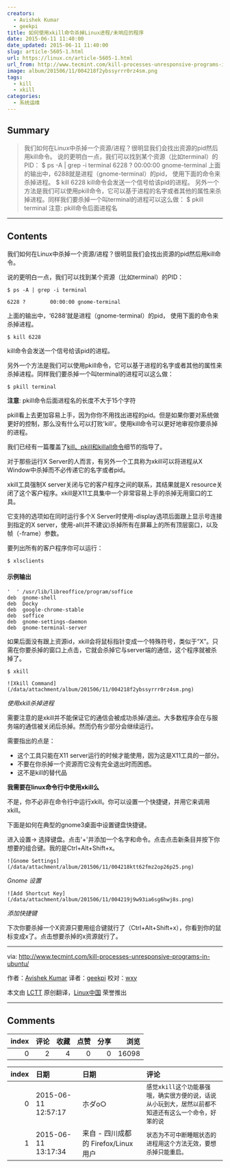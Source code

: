 ```yaml
---
creators:
  - Avishek Kumar
  - geekpi
title: 如何使用xkill命令杀掉Linux进程/未响应的程序
date: 2015-06-11 11:40:00
date_updated: 2015-06-11 11:40:00
slug: article-5605-1.html
url: https://linux.cn/article-5605-1.html
url_from: http://www.tecmint.com/kill-processes-unresponsive-programs-in-ubuntu/
image: album/201506/11/004218f2ybssyrrr0rz4sm.png
tags:
  - kill
  - xkill
categories:
  - 系统运维
---
```


## Summary

> 我们如何在Linux中杀掉一个资源/进程？很明显我们会找出资源的pid然后用kill命令。 说的更明白一点，我们可以找到某个资源（比如terminal）的PID： $ ps -A | grep -i terminal 6228 ? 00:00:00 gnome-terminal  上面的输出中，6288就是进程（gnome-terminal）的pid， 使用下面的命令来杀掉进程。 $ kill 6228  kill命令会发送一个信号给该pid的进程。 另外一个方法是我们可以使用pkill命令，它可以基于进程的名字或者其他的属性来杀掉进程。同样我们要杀掉一个叫terminal的进程可以这么做： $ pkill terminal  注意: pkill命令后面进程名

***

<!-- more -->

## Contents

我们如何在Linux中杀掉一个资源/进程？很明显我们会找出资源的pid然后用kill命令。

说的更明白一点，我们可以找到某个资源（比如terminal）的PID：

```shell
$ ps -A | grep -i terminal

6228 ?        00:00:00 gnome-terminal
```

上面的输出中，‘6288’就是进程（gnome-terminal）的pid， 使用下面的命令来杀掉进程。

```shell
$ kill 6228
```

kill命令会发送一个信号给该pid的进程。

另外一个方法是我们可以使用pkill命令，它可以基于进程的名字或者其他的属性来杀掉进程。同样我们要杀掉一个叫terminal的进程可以这么做：

```shell
$ pkill terminal
```

**注意**: pkill命令后面进程名的长度不大于15个字符

pkill看上去更加容易上手，因为你你不用找出进程的pid。但是如果你要对系统做更好的控制，那么没有什么可以打败'kill'。使用kill命令可以更好地审视你要杀掉的进程。

我们已经有一篇覆盖了[kill、pkill和killall命令](https://linux.cn/article-2116-1.html)细节的指导了。

对于那些运行X Server的人而言，有另外一个工具称为xkill可以将进程从X Window中杀掉而不必传递它的名字或者pid。

xkill工具强制X server关闭与它的客户程序之间的联系，其结果就是X resource关闭了这个客户程序。xkill是X11工具集中一个非常容易上手的杀掉无用窗口的工具。

它支持的选项如在同时运行多个X Server时使用-display选项后面跟上显示号连接到指定的X server，使用-all(并不建议)杀掉所有在屏幕上的所有顶层窗口，以及帧（-frame）参数。

要列出所有的客户程序你可以运行：

```shell
$ xlsclients
```

#### 示例输出

```shell
'  ' /usr/lib/libreoffice/program/soffice
deb  gnome-shell
deb  Docky
deb  google-chrome-stable
deb  soffice
deb  gnome-settings-daemon
deb  gnome-terminal-server
```

如果后面没有跟上资源id，xkill会将鼠标指针变成一个特殊符号，类似于“X”。只需在你要杀掉的窗口上点击，它就会杀掉它与server端的通信，这个程序就被杀掉了。

```shell
$ xkill
```

`![Xkill Command](/data/attachment/album/201506/11/004218f2ybssyrrr0rz4sm.png)`

*使用xkill杀掉进程*

需要注意的是xkill并不能保证它的通信会被成功杀掉/退出。大多数程序会在与服务端的通信被关闭后杀掉。然而仍有少部分会继续运行。

需要指出的点是：

* 这个工具只能在X11 server运行的时候才能使用，因为这是X11工具的一部分。
* 不要在你杀掉一个资源而它没有完全退出时而困惑。
* 这不是kill的替代品

**我需要在linux命令行中使用xkill么**

不是，你不必非在命令行中运行xkill。你可以设置一个快捷键，并用它来调用xkill。

下面是如何在典型的gnome3桌面中设置键盘快捷键。

进入设置-> 选择键盘。点击'+'并添加一个名字和命令。点击点击新条目并按下你想要的组合键。我的是Ctrl+Alt+Shift+x。

`![Gnome Settings](/data/attachment/album/201506/11/004218ktt62fmz2op26p25.png)`

*Gnome 设置*

`![Add Shortcut Key](/data/attachment/album/201506/11/004219j9w93ia6sg6hwj8s.png)`

*添加快捷键*

下次你要杀掉一个X资源只要用组合键就行了（Ctrl+Alt+Shift+x），你看到你的鼠标变成x了。点击想要杀掉的x资源就行了。

---

via: <http://www.tecmint.com/kill-processes-unresponsive-programs-in-ubuntu/>

作者：[Avishek Kumar](http://www.tecmint.com/author/avishek/) 译者：[geekpi](https://github.com/geekpi) 校对：[wxy](https://github.com/wxy)

本文由 [LCTT](https://github.com/LCTT/TranslateProject) 原创翻译，[Linux中国](https://linux.cn/) 荣誉推出

***

## Comments


|   index |   评论 |   收藏 |   点赞 |   分享 |   浏览 |
|--------:|-------:|-------:|-------:|-------:|-------:|
|       0 |      2 |      4 |      0 |      0 |  16098 |

|   index | 日期                | 日期                                  | 评论                                                                                                  |
|--------:|:--------------------|:--------------------------------------|:------------------------------------------------------------------------------------------------------|
|       0 | 2015-06-11 12:57:17 | 朩ダo○                                | `感觉xkill这个功能暴强哦，确实很方便的说，话说从小玩到大，居然以前都不知道还有这么一个命令，好笨的说` |
|       1 | 2015-06-11 13:17:34 | 来自 - 四川成都 的 Firefox/Linux 用户 | `状态为不可中断睡眠状态的进程用这个方法无效，要想杀掉只能重启。`                                      |
